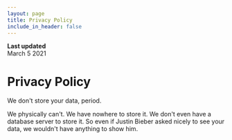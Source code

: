 ```yaml
---
layout: page
title: Privacy Policy
include_in_header: false
---
```


**Last updated**  
March 5 2021

# Privacy Policy
We don't store your data, period.

We physically can't. We have nowhere to store it. We don't even have a database server to store it. So even if Justin Bieber asked nicely to see your data, we wouldn't have anything to show him.
